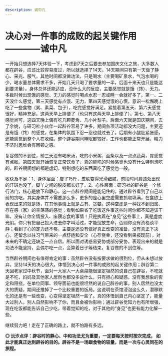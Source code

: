 ```yaml
---
description: 诚中凡
---
```


# 决心对一件事的成败的起关键作用————诚中凡

一开始只想选择7天体验一下，考虑到7天之后要去参加国庆文化之旅，大多数人都在辟谷，应该比较容易度过，所以就选择了14天。14天期间只有第一天做了静心、采光、服气，其他时间都没做功法，只是喝水（主要喝矿泉水，气泡水喝的少，喝水量总体需求不多，开始几天只喝了要求量的一半，后面十来天也只是能达到要求量）。身体总体还能适应，没什么大的反应，主要感觉就是饿（馋）、无力。多数时候出现饿的感觉、无力的感觉时喝点水忍一忍或睡一会就好多了。第一、二天没什么感觉，第三天感觉有点饿、无力，第四天感觉饿的心慌，意识一松懈晚上吃了一些食物（粥、素菜、包子），吃完感觉好满足。紧接着第五天、第六天感觉很好，精神充足。这两天早上排便了（也只有这两天早上排便了）。第七、第八天感觉尚可，这四天晚上偶有吃几颗菱角、几小片梨子。后面六天就是国庆期间，去了余姚，与研习社小伙伴一起辟谷容易了许多，期间各项活动都没大问题，主要还是有饿（馋）的感觉，在集体的氛围下忍一忍也就过去了。后期有小腿肚紧胀感，还能感觉到整个人在收缩。整个辟谷期间睡眠都较好，工作也都能正常开展，精力不济时思维会有困顿之感。

复谷做的不到位，前三天没有喝米汤，吃的小米粥、面条以及一点点蔬菜，胃感觉有点胀。第四天就开始恢复正常饮食了，真的能吃的时候感觉也没有什么特别想吃的，辟谷期间想的都是虚幻，特别想吃的东西真吃了感觉也一般。

收获及不足：1、身体层面：廋了15斤，皮肤变得光滑细腻，前段时间肩颈处出现的汗斑也没了，脚丫之间的脱皮都长好了。2、心性层面：研习社的辟谷是一个修行法门，核心是放下和静心。这一点辟谷期间是能记住的。通过辟谷看到了自己以前的贪吃，其实身体并不需要那么多，更多的是心里空虚需要抓取填满，在食欲上表现出来的就是馋，在其他事情上就是占有、贪婪。这种空虚是一种找不到归属、存在感（家）的空荡荡的感觉；看到如果省了吃饭这件事这些时间你都不知道该干嘛，没有让你全情投入、废寝忘食的事情！只是执着在“身见”这些事上，真是虚度光阴。你只有把自己投入进去你才叫活过，才能绽放生命，否则你没有资格谈平静；看到了心的定力还不够，主要是还没有做好真正改变的准备，没有真正下决心，还留念以往习气带来的一点舒适和安全（心存侥幸，还没看到果报现前），对未来的不确定还缺乏一点自信。所以面对诱惑易妥协或部分妥协，表现出来的就是功法不能坚持，会偶尔吃一点，会算着日子等结束，复谷做的不到位等。

当然辟谷期间也有值得肯定的事：虽然辟谷没有按要求做的很到位，但从未想过放弃，坚持14天的决心很大，体悟到决心对一件事的成败的起关键作用；辟谷第二天回老家过中秋节，面对一大家人一大桌菜能很坚定坦然的说自己在辟谷，不吃就是不吃，妈妈及其他家人居然也都没多说什么，只有担心和疑惑，没有我想象的否定和阻挠。在单位同事、领导面前也能很坦然的说自己辟谷的事，别人居然也没太大的质疑，期间还推掉了一个比较重要的饭局。这说明在茶馆浸泡这么久，潜移默化的还是有一些改变，心变得坚定坦然一些了。真的体悟到自己内心坚定了，能量大过别人，别人自然影响不了你，而且会被你影响；通过辟谷觉知力也有所增强，现在吃饭都能告诉自己少吃，带着觉知的吃，对于其他的“身见”也更有能力化解一些。

继续努力吧！走在了正确的路上，就不怕路有多远。

**◎ 沅汐点评：辟谷时的静心、中和功法尤为重要，一定要每天按时按次完成， 如此才能真正达到辟谷的目的。辟谷不是一场跟食物的较量，而是一次与心灵同在的旅程。**

